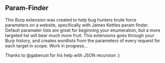## Param-Finder

This Burp extension was created to help bug hunters brute force parameters on a website, specifically with James Kettles param finder. Default paramater lists are great for beginning your enumeration, but a more targeted list will bear much more fruit. This extensions goes through your Burp history, and creates wordlists from the parameters of every request for each target in scope. Work in progress...  

Thanks to @gaberust for his help with JSON recursion :)
